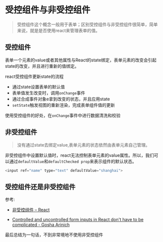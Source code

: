 # 受控组件与非受控组件

> 受控组件这个概念一般用于表单；区别受控组件与非受控组件很简单，简单来说，就是是否使用react来管理表单的值。

## 受控组件

表单一个元素的value或者其他属性与React的state绑定，表单元素的改变会引起state的改变，并且进行重新的值绑定。

react受控组件更新state的流程

- 通过state设置表单的默认值    
- 表单值发生改变时，调用`onChange`事件
- 通过合成事件对象e拿到改变的状态，并且应用state
- `setState`触发视图的重新渲染，完成表单组件值的更新

使用受控组件的好处，在`onChange`事件中进行数据清洗和校验

## 非受控组件

>  没有通过state去绑定value,表单元素的状态依然由表单元素自己管理。

非受控组件中设置默认值时，react无法控制表单元素的value属性。所以，我们可以通过`defaultValue`和`defaultChecked prop`来表示组件的默认状态。

```js
<input ref="name" type="text" defaultValue="shanghai">
```

## 受控组件还是非受控组件

参考:

- [非受控组件 – React](https://react.docschina.org/docs/uncontrolled-components.html)

- [Controlled and uncontrolled form inputs in React don't have to be complicated - Gosha Arinich](https://goshakkk.name/controlled-vs-uncontrolled-inputs-react/)

最后总结为一句话，不到非常境地不使用非受控组件